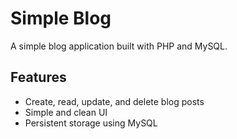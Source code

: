 # Simple Blog

A simple blog application built with PHP and MySQL.

## Features

- Create, read, update, and delete blog posts
- Simple and clean UI
- Persistent storage using MySQL
